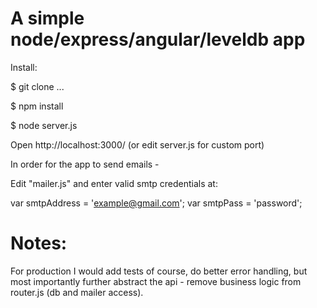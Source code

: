 # A simple node/express/angular/leveldb app

Install:

$ git clone ...

$ npm install

$ node server.js

Open http://localhost:3000/ (or edit server.js for custom port)

In order for the app to send emails - 

Edit "mailer.js" and enter valid smtp credentials at:

var smtpAddress = 'example@gmail.com';
var smtpPass = 'password';

# Notes:

For production I would add tests of course, do better error handling,
but most importantly further abstract the api - remove business logic from router.js (db and mailer access).